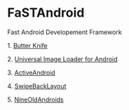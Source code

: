 FaSTAndroid
===========

Fast Android Developement Framework

<p>1. <a href="https://github.com/JakeWharton/butterknife">Butter Knife</a> </p>

<p>2. <a href="https://github.com/nostra13/Android-Universal-Image-Loader">Universal Image Loader for Android</a></p>

<p>3. <a href="https://github.com/pardom/ActiveAndroid">ActiveAndroid</a></p>

<p>4. <a href="https://github.com/Issacw0ng/SwipeBackLayout">SwipeBackLayout</a></p>

<p>5. <a href="https://github.com/JakeWharton/NineOldAndroids">NineOldAndroids</a></p>
